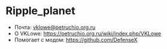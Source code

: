 # Ripple_planet
* Почта: vklowe@petruchio.org.ru
* О VKLowe: https://petruchio.org.ru/wiki/index.php/VKLowe
* Помогает с модом: https://github.com/DefenseX
